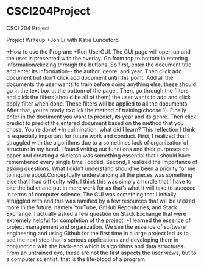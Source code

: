 # CSCI204Project
CSCI 204 Project  

Project Writeup
 +Jon Li with Katie Lunceford
  
 +How to use the Program:
 +Run UserGUI. The GUI page will open up and the user is presented with the overlay. Go from top to bottom in entering information/clicking through the buttons. So first, enter the document title and enter its information-- the author, genre, and year. Then click add document but don’t click add document until this point. Add all the documents the user wants to train before doing anything else, these should go in the text box at the bottom of the page.. Then, go through the filters and click the filters(should be all of them) the user wants to add and click apply filter when done. These filters will be applied to all the documents. After that, you’re ready to click the method of training(choose 1). Finally enter in the document you want to predict, its year and its genre. Then click predict to predict the entered document based on the method that you chose. You’re done!
 +In culmination, what did I learn? This reflection I think is especially important for future work and conduct. First, I realized that I struggled with the algorithms due to a sometimes lack of organization of structure in my head. I found writing out functions and their purposes on paper and creating a skeleton was something essential that I should have remembered every single time I coded. Second, I realized the importance of asking questions. What I didn’t understand should’ve been a priority for me to inquire about.Conceptually understanding all the pieces was something else that I had difficulty with. I think this was simply a hurdle that I have to bite the bullet and put in more work for as that’s what it will take to succeed in terms of computer science. The GUI was something that I initially struggled with and this was ramified by  a few resources that will be utilized more in the future, namely YouTube, GitHub Repositories, and Stack Exchange. I actually asked a few question on Stack Exchange that were extremely helpful for completion of the project. 
 +I learned the essence of project management and organization. We see the essence of software engineering and using Github for the first time in a large project led us to see the next step that is serious applications and developing them in conjunction with the back-end which is algorithms and data structures. From an untrained eye, these are not the first aspects the user views, but to a computer scientist, that is the life-blood of a program. 


